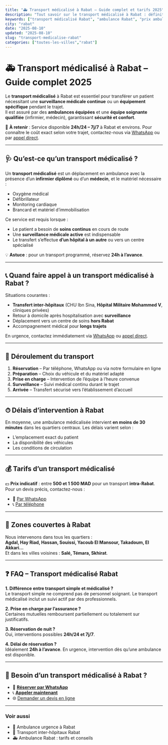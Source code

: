 ```yaml
---
title: "🚑 Transport médicalisé à Rabat – Guide complet et tarifs 2025"
description: "Tout savoir sur le transport médicalisé à Rabat : définition, déroulement, tarifs, zones couvertes et réservation. Service 24/7."
keywords: ["transport médicalisé Rabat", "ambulance Rabat", "prix ambulance Rabat", "ambulance urgence Rabat"]
city: "rabat"
date: "2025-08-10"
updated: "2025-08-10"
slug: "transport-medicalise-rabat"
categories: ["toutes-les-villes","rabat"]
---
```


# 🚑 Transport médicalisé à Rabat – Guide complet 2025

Le **transport médicalisé** à Rabat est essentiel pour transférer un patient nécessitant une **surveillance médicale continue** ou un **équipement spécifique** pendant le trajet.  
Il est assuré par des **ambulances équipées** et une **équipe soignante qualifiée** (infirmier, médecin), garantissant **sécurité et confort**.

📌 **À retenir** : Service disponible **24h/24 – 7j/7** à Rabat et environs. Pour connaître le coût exact selon votre trajet, contactez-nous via [WhatsApp](https://wa.me/212777722311) ou par [appel direct](tel:+212777722311).

---

## 🩺 Qu’est-ce qu’un transport médicalisé ?

Un **transport médicalisé** est un déplacement en ambulance avec la présence d’un **infirmier diplômé** ou d’un **médecin**, et le matériel nécessaire :
- Oxygène médical
- Défibrillateur
- Monitoring cardiaque
- Brancard et matériel d’immobilisation

Ce service est requis lorsque :  
- Le patient a besoin de **soins continus** en cours de route  
- Une **surveillance médicale active** est indispensable  
- Le transfert s’effectue **d’un hôpital à un autre** ou vers un centre spécialisé  

💡 **Astuce** : pour un transport programmé, réservez **24h à l’avance**.

---

## 📞 Quand faire appel à un transport médicalisé à Rabat ?

Situations courantes :  
- **Transfert inter-hôpitaux** (CHU Ibn Sina, **Hôpital Militaire Mohammed V**, cliniques privées)  
- Retour à domicile après hospitalisation avec **surveillance**  
- Déplacement vers un centre de soins **hors Rabat**  
- Accompagnement médical pour **longs trajets**

En urgence, contactez immédiatement via [WhatsApp](https://wa.me/212777722311) ou [appel direct](tel:+212777722311).

---

## 🔄 Déroulement du transport

1. **Réservation** – Par téléphone, WhatsApp ou via notre formulaire en ligne  
2. **Préparation** – Choix du véhicule et du matériel adapté  
3. **Prise en charge** – Intervention de l’équipe à l’heure convenue  
4. **Surveillance** – Suivi médical continu durant le trajet  
5. **Arrivée** – Transfert sécurisé vers l’établissement d’accueil  

---

## ⏱ Délais d’intervention à Rabat

En moyenne, une ambulance médicalisée intervient **en moins de 30 minutes** dans les quartiers centraux. Les délais varient selon :  
- L’emplacement exact du patient  
- La disponibilité des véhicules  
- Les conditions de circulation

---

## 💰 Tarifs d’un transport médicalisé

💵 **Prix indicatif** : entre **500 et 1 500 MAD** pour un transport **intra-Rabat**.  
Pour un devis précis, contactez-nous :  
- 💬 [Par WhatsApp](https://wa.me/212777722311)  
- 📞 [Par téléphone](tel:+212777722311)

---

## 📍 Zones couvertes à Rabat

Nous intervenons dans tous les quartiers :  
**Agdal, Hay Riad, Hassan, Souissi, Yacoub El Mansour, Takadoum, El Akkari…**  
Et dans les villes voisines : **Salé, Témara, Skhirat**.

---

## ❓ FAQ – Transport médicalisé Rabat

**1. Différence entre transport simple et médicalisé ?**  
Le transport simple ne comprend pas de personnel soignant. Le transport médicalisé inclut un suivi actif par des professionnels.  

**2. Prise en charge par l’assurance ?**  
Certaines mutuelles remboursent partiellement ou totalement sur justificatifs.  

**3. Réservation de nuit ?**  
Oui, interventions possibles **24h/24 et 7j/7**.  

**4. Délai de réservation ?**  
Idéalement **24h à l’avance**. En urgence, intervention dès qu’une ambulance est disponible.  

---

## 📲 Besoin d’un transport médicalisé à Rabat ?

- 💬 [**Réserver par WhatsApp**](https://wa.me/212777722311)  
- 📞 [**Appeler maintenant**](tel:+212777722311)  
- 🌐 [Demander un devis en ligne](/contact)

---

### Voir aussi
- 🚨 Ambulance urgence à Rabat  
- 🏥 Transport inter-hôpitaux Rabat  
- 🚑 Ambulance Rabat : tarifs et conseils
